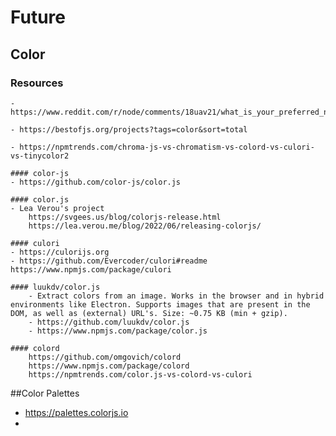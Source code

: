 # Future 


## Color

### Resources
    - https://www.reddit.com/r/node/comments/18uav21/what_is_your_preferred_node_package_to_do/

    - https://bestofjs.org/projects?tags=color&sort=total

    - https://npmtrends.com/chroma-js-vs-chromatism-vs-colord-vs-culori-vs-tinycolor2

    #### color-js
    - https://github.com/color-js/color.js

    #### color.js
    - Lea Verou's project
        https://svgees.us/blog/colorjs-release.html
        https://lea.verou.me/blog/2022/06/releasing-colorjs/

    #### culori
    - https://culorijs.org
    - https://github.com/Evercoder/culori#readme
    https://www.npmjs.com/package/culori

    #### luukdv/color.js
        - Extract colors from an image. Works in the browser and in hybrid environments like Electron. Supports images that are present in the DOM, as well as (external) URL's. Size: ~0.75 KB (min + gzip).
        - https://github.com/luukdv/color.js
        - https://www.npmjs.com/package/color.js

    #### colord
        https://github.com/omgovich/colord
        https://www.npmjs.com/package/colord
        https://npmtrends.com/color.js-vs-colord-vs-culori
        



##Color Palettes

- https://palettes.colorjs.io
- 
